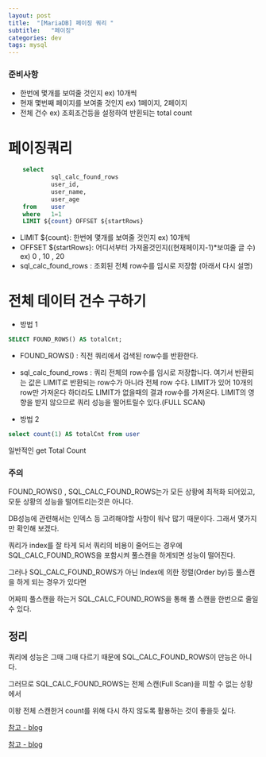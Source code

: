 ```yaml
---
layout: post
title:  "[MariaDB] 페이징 쿼리 "
subtitle:   "페이징"
categories: dev
tags: mysql
---
```
















### 준비사항

- 한번에 몇개를 보여줄 것인지 ex) 10개씩 
- 현재 몇번째 페이지를 보여줄 것인지 ex) 1페이지, 2페이지
- 전체 건수 ex) 조회조건등을 설정하여 반횐되는 total count



# 페이징쿼리

```sql
    select 
            sql_calc_found_rows
            user_id,
            user_name,
            user_age
    from    user
    where   1=1
    LIMIT ${count} OFFSET ${startRows}
``` 

- LIMIT ${count}: 한번에 몇개를 보여줄 것인지 ex) 10개씩 
- OFFSET ${startRows}: 어디서부터 가져올것인지((현재페이지-1)*보여줄 글 수) ex) 0 , 10 , 20
- sql_calc_found_rows : 조회된 전체 row수를 임시로 저장함 (아래서 다시 설명)





# 전체 데이터 건수 구하기

- 방법 1
```sql
SELECT FOUND_ROWS() AS totalCnt;
```
- FOUND_ROWS() : 직전 쿼리에서 검색된 row수를 반환한다.
  
- sql_calc_found_rows : 쿼리 전체의 row수를 임시로 저장합니다.
여기서 반환되는 값은 LIMIT로 반환되는 row수가 아니라 전체 row 수다.
LIMIT가 있어 10개의 row만 가져온다 하더라도 LIMIT가 없을때의 결과 row수를 가져온다.
LIMIT의 영향을 받지 않으므로 쿼리 성능을 떨어트릴수 있다.(FULL SCAN)


- 방법 2
```sql
select count(1) AS totalCnt from user
```
일반적인 get Total Count



### 주의

FOUND_ROWS() , SQL_CALC_FOUND_ROWS는가 모든 상황에 최적화 되어있고, 모둔 상황의 성능을 떨어트리는것은 아니다.


DB성능에 관련해서는 인덱스 등 고려해야할 사항이 워낙 많기 때문이다. 그래서 몇가지만 확인해 보겠다.


쿼리가 index를 잘 타게 되서 쿼리의 비용이 줄어드는 경우에 SQL_CALC_FOUND_ROWS을 포함시켜 풀스캔을 하게되면 성능이 떨어진다.


그러나 SQL_CALC_FOUND_ROWS가 아닌 Index에 의한 정렬(Order by)등 풀스캔을 하게 되는 경우가 있다면


어짜피 풀스캔을 하는거 SQL_CALC_FOUND_ROWS을 통해 풀 스캔을 한번으로 줄일 수 있다.


## 정리

쿼리에 성능은 그때 그때 다르기 때문에 SQL_CALC_FOUND_ROWS이 만능은 아니다.


그러므로 SQL_CALC_FOUND_ROWS는 전체 스캔(Full Scan)을 피할 수 없는 상황에서 


이왕 전체 스캔한거 count를 위해 다시 하지 않도록 활용하는 것이 좋을듯 싶다.


[참고 - blog](https://blog.asamaru.net/2015/09/11/using-sql-calc-found-rows-and-found-rows-with-mysql/)


[참고 - blog](https://livetodaykono.tistory.com/71)
